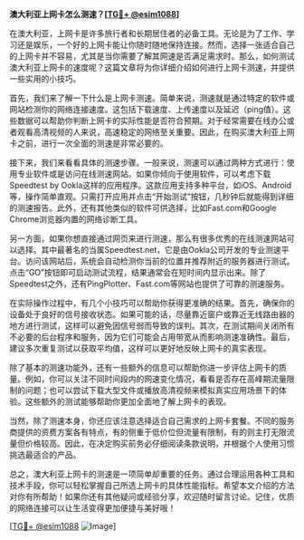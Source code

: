 **澳大利亚上网卡怎么测速？[[TG💪+ @esim1088](https://t.me/s/esim1088)]**

在澳大利亚，上网卡是许多旅行者和长期居住者的必备工具。无论是为了工作、学习还是娱乐，一个好的上网卡能让你随时随地保持连接。然而，选择一张适合自己的上网卡并不容易，尤其是当你需要了解其网速是否满足需求时。那么，如何测试澳大利亚上网卡的速度呢？这篇文章将为你详细介绍如何进行上网卡测速，并提供一些实用的小技巧。

首先，我们来了解一下什么是上网卡测速。简单来说，测速就是通过特定的软件或网站检测你的网络连接速度。这包括下载速度、上传速度以及延迟（ping值）。这些数据可以帮助你判断上网卡的实际性能是否符合预期。对于经常需要在线办公或者观看高清视频的人来说，高速稳定的网络至关重要。因此，在购买澳大利亚上网卡之前，进行一次全面的测速是非常必要的。

接下来，我们来看看具体的测速步骤。一般来说，测速可以通过两种方式进行：使用专业软件或是访问在线测速网站。如果你倾向于使用软件，可以考虑下载Speedtest by Ookla这样的应用程序。这款应用支持多种平台，如iOS、Android等，操作简单直观。只需打开应用并点击“开始测试”按钮，几秒钟后就能得到详细的测速报告。此外，还有其他类似的软件可供选择，比如Fast.com和Google Chrome浏览器内置的网络诊断工具。

另一方面，如果你想直接通过网页来进行测速，那么有很多优秀的在线测速网站可以选择。其中最著名的当属Speedtest.net，它是由Ookla公司开发的专业测速平台。访问该网站后，系统会自动检测你当前的位置并推荐附近的服务器进行测试。点击“GO”按钮即可启动测试流程，结果通常会在短时间内显示出来。除了Speedtest之外，还有PingPlotter、Fast.com等网站也提供了可靠的测速服务。

在实际操作过程中，有几个小技巧可以帮助你获得更准确的结果。首先，确保你的设备处于良好的信号接收状态。如果可能的话，尽量靠近窗户或靠近无线路由器的地方进行测试，这样可以避免因信号弱而导致的误判。其次，在测试期间关闭所有不必要的后台程序和服务，因为它们可能会占用带宽从而影响测速准确性。最后，建议多次重复测试以获取平均值，这样可以更好地反映上网卡的真实表现。

除了基本的测速功能外，还有一些额外的信息可以帮助你进一步评估上网卡的质量。例如，你可以关注不同时间段内的网速变化情况，看看是否存在高峰期流量限制的问题；也可以尝试下载大型文件或播放高清视频来模拟真实应用场景下的体验。这些额外的测试能够帮助你更加全面地了解上网卡的表现。

当然，除了测速本身，你还应该注意选择适合自己需求的上网卡套餐。不同的服务商提供的资费方案各有特点，有的侧重于低价位但流量有限制，有的则主打无限流量但价格较高。因此，在决定购买前务必仔细阅读条款说明，并根据个人使用习惯挑选最适合的产品。

总之，澳大利亚上网卡的测速是一项简单却重要的任务。通过合理运用各种工具和技术手段，你可以轻松掌握自己所选上网卡的具体性能指标。希望本文介绍的方法对你有所帮助！如果你还有其他疑问或经验分享，欢迎随时留言讨论。记住，优质的网络连接可以让生活变得更加便捷与美好哦！

[[TG💪+ @esim1088](https://t.me/s/esim1088) ![Image](https://i.postimg.cc/4NQfJmqS/Snipaste-2025-05-13-00-14-12.png)]